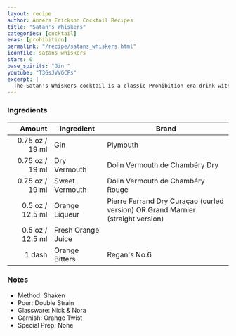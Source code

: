 ```yaml
---
layout: recipe
author: Anders Erickson Cocktail Recipes
title: "Satan's Whiskers"
categories: [cocktail]
eras: [prohibition]
permalink: "/recipe/satans_whiskers.html"
iconfile: satans_whiskers
stars: 0
base_spirits: "Gin "
youtube: "T3GsJVVGCFs"
excerpt: |
  The Satan's Whiskers cocktail is a classic Prohibition-era drink with a devilishly delicious flavor profile.
---
```


### Ingredients

|  Amount | Ingredient         | Brand                                                                           |
| ------: | ------------------ | ------------------------------------------------------------------------------- |
| 0.75 oz / 19 ml | Gin                | Plymouth                                                                        |
| 0.75 oz / 19 ml | Dry Vermouth       | Dolin Vermouth de Chambéry Dry                                                  |
| 0.75 oz / 19 ml | Sweet Vermouth     | Dolin Vermouth de Chambéry Rouge                                                |
|  0.5 oz / 12.5 ml | Orange Liqueur     | Pierre Ferrand Dry Curaçao (curled version) OR Grand Marnier (straight version) |
|  0.5 oz / 12.5 ml | Fresh Orange Juice |
|  1 dash | Orange Bitters     | Regan's No.6                                                                    |

### Notes

- Method: Shaken
- Pour: Double Strain
- Glassware: Nick & Nora
- Garnish: Orange Twist
- Special Prep: None

